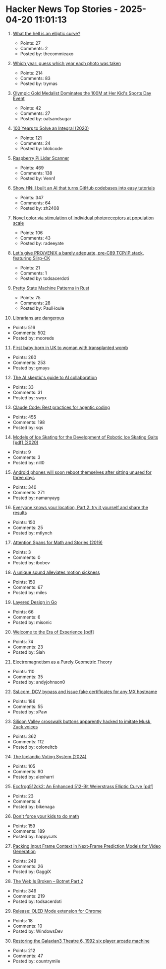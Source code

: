 # Hacker News Top Stories - 2025-04-20 11:01:13

1. [What the hell is an elliptic curve?](https://onlynv.dev/blog/what-the-hell-is-an-elliptic-curve)
   - Points: 27
   - Comments: 2
   - Posted by: thecommieaxo

2. [Which year: guess which year each photo was taken](https://whichyr.com/)
   - Points: 214
   - Comments: 83
   - Posted by: trymas

3. [Olympic Gold Medalist Dominates the 100M at Her Kid's Sports Day Event](https://kottke.org/25/04/olympic-gold-medalist-dominates-the-100m-at-her-kids-sports-day-event)
   - Points: 42
   - Comments: 27
   - Posted by: oatsandsugar

4. [100 Years to Solve an Integral (2020)](https://liorsinai.github.io/mathematics/2020/08/27/secant-mercator.html)
   - Points: 121
   - Comments: 24
   - Posted by: blobcode

5. [Raspberry Pi Lidar Scanner](https://github.com/PiLiDAR/PiLiDAR)
   - Points: 469
   - Comments: 138
   - Posted by: Venn1

6. [Show HN: I built an AI that turns GitHub codebases into easy tutorials](https://github.com/The-Pocket/Tutorial-Codebase-Knowledge)
   - Points: 347
   - Comments: 64
   - Posted by: zh2408

7. [Novel color via stimulation of individual photoreceptors at population scale](https://www.science.org/doi/10.1126/sciadv.adu1052)
   - Points: 106
   - Comments: 43
   - Posted by: radeeyate

8. [Let's give PRO/VENIX a barely adequate, pre-C89 TCP/IP stack, featuring Slirp-CK](http://oldvcr.blogspot.com/2025/04/lets-give-provenix-barely-adequate-pre.html)
   - Points: 21
   - Comments: 1
   - Posted by: todsacerdoti

9. [Pretty State Machine Patterns in Rust](https://hoverbear.org/blog/rust-state-machine-pattern/)
   - Points: 75
   - Comments: 28
   - Posted by: PaulHoule

10. [Librarians are dangerous](https://bradmontague.substack.com/p/librarians-are-dangerous)
   - Points: 516
   - Comments: 502
   - Posted by: mooreds

11. [First baby born in UK to woman with transplanted womb](https://www.bbc.com/news/articles/c78jd517z87o)
   - Points: 260
   - Comments: 253
   - Posted by: gmays

12. [The AI skeptic's guide to AI collaboration](https://hils.substack.com/p/the-ai-skeptics-guide-to-ai-collaboration)
   - Points: 33
   - Comments: 31
   - Posted by: swyx

13. [Claude Code: Best practices for agentic coding](https://www.anthropic.com/engineering/claude-code-best-practices)
   - Points: 455
   - Comments: 198
   - Posted by: sqs

14. [Models of Ice Skating for the Development of Robotic Ice Skating Gaits [pdf] (2020)](https://www2.eecs.berkeley.edu/Pubs/TechRpts/2021/EECS-2021-162.pdf)
   - Points: 9
   - Comments: 3
   - Posted by: nill0

15. [Android phones will soon reboot themselves after sitting unused for three days](https://arstechnica.com/gadgets/2025/04/android-phones-will-soon-reboot-themselves-after-sitting-unused-for-3-days/)
   - Points: 340
   - Comments: 271
   - Posted by: namanyayg

16. [Everyone knows your location, Part 2: try it yourself and share the results](https://timsh.org/everyone-knows-your-location-part-2-try-it-yourself/)
   - Points: 150
   - Comments: 25
   - Posted by: mtlynch

17. [Attention Spans for Math and Stories (2019)](https://www.jeremykun.com/2019/03/26/attention-spans-for-math-and-stories/)
   - Points: 3
   - Comments: 0
   - Posted by: ibobev

18. [A unique sound alleviates motion sickness](https://www.nagoya-u.ac.jp/researchinfo/result-en/2025/04/20250408-01.html)
   - Points: 150
   - Comments: 67
   - Posted by: miles

19. [Layered Design in Go](https://jerf.org/iri/post/2025/go_layered_design/)
   - Points: 66
   - Comments: 6
   - Posted by: misonic

20. [Welcome to the Era of Experience [pdf]](https://storage.googleapis.com/deepmind-media/Era-of-Experience%20/The%20Era%20of%20Experience%20Paper.pdf)
   - Points: 74
   - Comments: 23
   - Posted by: Siah

21. [Electromagnetism as a Purely Geometric Theory](https://iopscience.iop.org/article/10.1088/1742-6596/2987/1/012001)
   - Points: 110
   - Comments: 35
   - Posted by: andyjohnson0

22. [Ssl.com: DCV bypass and issue fake certificates for any MX hostname](https://bugzilla.mozilla.org/show_bug.cgi?id=1961406)
   - Points: 186
   - Comments: 55
   - Posted by: xPaw

23. [Silicon Valley crosswalk buttons apparently hacked to imitate Musk, Zuck voices](https://www.paloaltoonline.com/technology/2025/04/12/silicon-valley-crosswalk-buttons-apparently-hacked-to-imitate-musk-zuckerberg-voices/)
   - Points: 362
   - Comments: 112
   - Posted by: coloneltcb

24. [The Icelandic Voting System (2024)](https://smarimccarthy.is/posts/2024-11-25-voting-system/)
   - Points: 105
   - Comments: 90
   - Posted by: alexharri

25. [Eccfrog512ck2: An Enhanced 512-Bit Weierstrass Elliptic Curve [pdf]](https://arxiv.org/abs/2504.09584)
   - Points: 23
   - Comments: 4
   - Posted by: bikenaga

26. [Don't force your kids to do math](https://blog.avocados.ovh/posts/how-to-force-your-kids-to-do-math/)
   - Points: 159
   - Comments: 189
   - Posted by: happycats

27. [Packing Input Frame Context in Next-Frame Prediction Models for Video Generation](https://lllyasviel.github.io/frame_pack_gitpage/)
   - Points: 249
   - Comments: 26
   - Posted by: GaggiX

28. [The Web Is Broken – Botnet Part 2](https://jan.wildeboer.net/2025/04/Web-is-Broken-Botnet-Part-2/)
   - Points: 349
   - Comments: 219
   - Posted by: todsacerdoti

29. [Release: OLED Mode extension for Chrome](https://github.com/FreelanceProgrammingServices/Chrome-OLED-Mode)
   - Points: 18
   - Comments: 10
   - Posted by: WindowsDev

30. [Restoring the Galaxian3 Theatre 6, 1992 six player arcade machine](https://philwip.com/2025/04/14/galaxian-3-project-revival/)
   - Points: 212
   - Comments: 47
   - Posted by: countrymile

